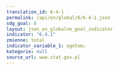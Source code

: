 ```yaml
---
translation_id: 6-4-1
permalink: /api/en/global/6/6-4-1.json
sdg_goal: 6
layout: json_en_globalne_goal_indicator
indicator: "6.4.1"
zmienne: total
indicator_variable_1: ogółem;
kategorie: null
source_url: www.stat.gov.pl
---
```

